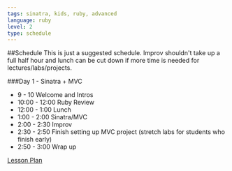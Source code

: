```yaml
---
tags: sinatra, kids, ruby, advanced
language: ruby
level: 2
type: schedule
---
```


##Schedule
This is just a suggested schedule. Improv shouldn't take up a full half hour and lunch can be cut down if more time is needed for lectures/labs/projects.

###Day 1 - Sinatra + MVC
+ 9 - 10 Welcome and Intros
+ 10:00 - 12:00 Ruby Review
+ 12:00 - 1:00 Lunch
+ 1:00 - 2:00 Sinatra/MVC
+ 2:00 - 2:30 Improv
+ 2:30 - 2:50 Finish setting up MVC project (stretch labs for students who finish early)
+ 2:50 - 3:00 Wrap up

[Lesson Plan](https://docs.google.com/a/flatironschool.com/document/d/1wQvqO9jq9AQBQMhZVGI1vOGSj0vIRqZbcftVxLBoRiI/edit)
